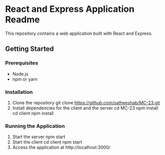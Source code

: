 # React and Express Application Readme
This repository contains a web application built with React and Express.

## Getting Started
### Prerequisites
- Node.js
- npm or yarn
### Installation
1. Clone the repository
git clone https://github.com/satheeshab/MC-23.git
2. Install dependencies for the client and the server
cd MC-23
npm install
cd client
npm install
### Running the Application
1. Start the server
npm start
2. Start the client
cd client
npm start
3. Access the application at http://localhost:3000/


